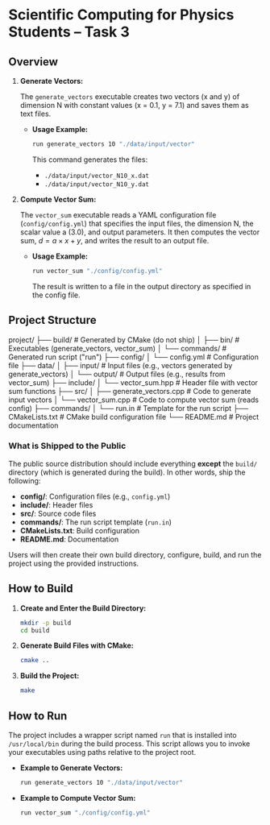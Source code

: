 # Scientific Computing for Physics Students – Task 3

## Overview

1. **Generate Vectors:**  

   The `generate_vectors` executable creates two vectors (x and y) of dimension N with constant values (x = 0.1, y = 7.1) and saves them as text files. 

   - **Usage Example:**  

     ```bash
     run generate_vectors 10 "./data/input/vector"
     ```  

     This command generates the files:
     - `./data/input/vector_N10_x.dat`
     - `./data/input/vector_N10_y.dat`

2. **Compute Vector Sum:**  

   The `vector_sum` executable reads a YAML configuration file (`config/config.yml`) that specifies the input files, the dimension N, the scalar value a (3.0), and output parameters. It then computes the vector sum, $d = a \times x + y$, and writes the result to an output file.

   - **Usage Example:**  

     ```bash
     run vector_sum "./config/config.yml"
     ```
     The result is written to a file in the output directory as specified in the config file.


## Project Structure

project/
├── build/                # Generated by CMake (do not ship)
│   ├── bin/              # Executables (generate_vectors, vector_sum)
│   └── commands/         # Generated run script ("run")
├── config/
│   └── config.yml        # Configuration file
├── data/
│   ├── input/            # Input files (e.g., vectors generated by generate_vectors)
│   └── output/           # Output files (e.g., results from vector_sum)
├── include/
│   └── vector_sum.hpp    # Header file with vector sum functions
├── src/
│   ├── generate_vectors.cpp   # Code to generate input vectors
│   └── vector_sum.cpp         # Code to compute vector sum (reads config)
├── commands/
│   └── run.in            # Template for the run script
├── CMakeLists.txt        # CMake build configuration file
└── README.md             # Project documentation


### What is Shipped to the Public

The public source distribution should include everything **except** the `build/` directory (which is generated during the build). In other words, ship the following:

- **config/**: Configuration files (e.g., `config.yml`)
- **include/**: Header files
- **src/**: Source code files
- **commands/**: The run script template (`run.in`)
- **CMakeLists.txt**: Build configuration
- **README.md**: Documentation

Users will then create their own build directory, configure, build, and run the project using the provided instructions.

## How to Build

1. **Create and Enter the Build Directory:**

   ```bash
   mkdir -p build
   cd build

2. **Generate Build Files with CMake:**

   ```bash
   cmake ..
   ```
3. **Build the Project:**

   ```bash
   make
   ```

## How to Run

The project includes a wrapper script named `run` that is installed into `/usr/local/bin` during the build process. This script allows you to invoke your executables using paths relative to the project root.

- **Example to Generate Vectors:**

  ```bash
  run generate_vectors 10 "./data/input/vector"
  ```

- **Example to Compute Vector Sum:**

  ```bash
  run vector_sum "./config/config.yml"
  ```